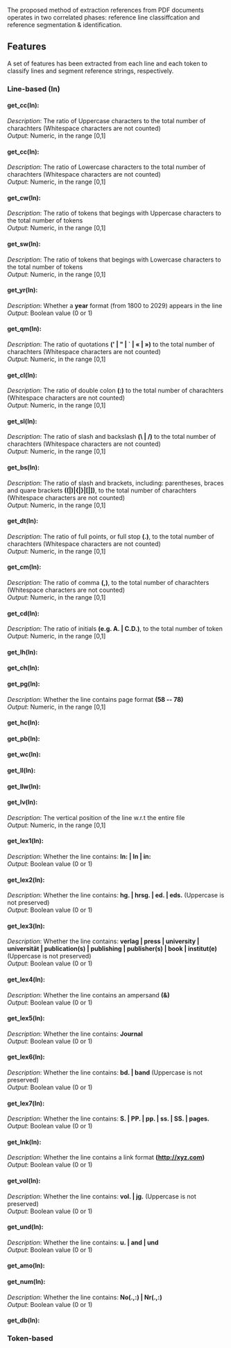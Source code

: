 The proposed method of extraction references from PDF documents operates in two correlated phases: reference line classiffcation and reference segmentation & identification.

## Features
A set of features has been extracted from each line and each token to classify lines and segment reference strings, respectively. 
### Line-based (ln)
#### get_cc(ln):
*Description*: The ratio of Uppercase characters to the total number of charachters (Whitespace characters are not counted)<br/>
*Output*: Numeric, in the range [0,1]

#### get_cc(ln):
*Description*: The ratio of Lowercase characters to the total number of charachters (Whitespace characters are not counted)<br/>
*Output*: Numeric, in the range [0,1]

#### get_cw(ln):
*Description*: The ratio of tokens that begings with Uppercase characters to the total number of tokens <br/>
*Output*: Numeric, in the range [0,1]

#### get_sw(ln):
*Description*: The ratio of tokens that begings with Lowercase characters to the total number of tokens <br/>
*Output*: Numeric, in the range [0,1]

#### get_yr(ln):
*Description*: Whether a **year** format (from 1800 to 2029) appears in the line<br/>
*Output*: Boolean value (0 or 1)

#### get_qm(ln):
*Description*: The ratio of quotations **(' | " | \` | « | »)** to the total number of charachters (Whitespace characters are not counted)<br/>
*Output*: Numeric, in the range [0,1]

#### get_cl(ln):
*Description*: The ratio of double colon **(:)** to the total number of charachters (Whitespace characters are not counted)<br/>
*Output*: Numeric, in the range [0,1]

#### get_sl(ln):
*Description*: The ratio of slash and backslash **(\\ | \/)** to the total number of charachters (Whitespace characters are not counted)<br/>
*Output*: Numeric, in the range [0,1]

#### get_bs(ln):
*Description*: The ratio of slash and brackets, including: parentheses, braces and quare brackets **((|)|{|}|\[|\])**, to the total number of charachters (Whitespace characters are not counted)<br/>
*Output*: Numeric, in the range [0,1]

#### get_dt(ln):
*Description*: The ratio of full points, or full stop **(.)**, to the total number of charachters (Whitespace characters are not counted)<br/>
*Output*: Numeric, in the range [0,1]

#### get_cm(ln):
*Description*: The ratio of comma **(,)**, to the total number of charachters (Whitespace characters are not counted)<br/>
*Output*: Numeric, in the range [0,1]

#### get_cd(ln):
*Description*: The ratio of initials **(e.g. A. | C.D.)**, to the total number of token<br/>
*Output*: Numeric, in the range [0,1]

#### get_lh(ln):

#### get_ch(ln):

#### get_pg(ln):
*Description*: Whether the line contains page format **(58 -- 78)**<br/>
*Output*: Numeric, in the range [0,1]

#### get_hc(ln):

#### get_pb(ln):

#### get_wc(ln):

#### get_ll(ln):

#### get_llw(ln):

#### get_lv(ln):
*Description*: The vertical position of the line w.r.t the entire file<br/>
*Output*: Numeric, in the range [0,1]

#### get_lex1(ln):
*Description*: Whether the line contains: **In: | In | in:**<br/>
*Output*: Boolean value (0 or 1)

#### get_lex2(ln):
*Description*: Whether the line contains: **hg. | hrsg. | ed. | eds.** (Uppercase is not preserved)<br/>
*Output*: Boolean value (0 or 1)

#### get_lex3(ln):
*Description*: Whether the line contains: **verlag | press | university | universität | publication(s) | publishing | publisher(s) | book | institut(e)** (Uppercase is not preserved)<br/>
*Output*: Boolean value (0 or 1)


#### get_lex4(ln):
*Description*: Whether the line contains an ampersand **(&)**<br/>
*Output*: Boolean value (0 or 1)

#### get_lex5(ln):
*Description*: Whether the line contains: **Journal**<br/>
*Output*: Boolean value (0 or 1)

#### get_lex6(ln):
*Description*: Whether the line contains: **bd. | band** (Uppercase is not preserved)<br/>
*Output*: Boolean value (0 or 1)

#### get_lex7(ln):
*Description*: Whether the line contains: **S. | PP. | pp. | ss. | SS. | pages.**<br/>
*Output*: Boolean value (0 or 1)

#### get_lnk(ln):
*Description*: Whether the line contains a link format **(http://xyz.com)**<br/>
*Output*: Boolean value (0 or 1)

#### get_vol(ln):
*Description*: Whether the line contains: **vol. | jg.** (Uppercase is not preserved)<br/>
*Output*: Boolean value (0 or 1)


#### get_und(ln):
*Description*: Whether the line contains: **u. | and | und**<br/>
*Output*: Boolean value (0 or 1)

#### get_amo(ln):

#### get_num(ln):
*Description*: Whether the line contains: **No(.,:) | Nr(.,:)**<br/>
*Output*: Boolean value (0 or 1)


#### get_db(ln):
### Token-based
